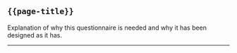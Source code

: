 ## <code>{{page-title}}</code>

Explanation of why this questionnaire is needed and why it has been designed as it has.

---
